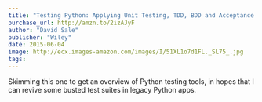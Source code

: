 ```yaml
---
title: "Testing Python: Applying Unit Testing, TDD, BDD and Acceptance Testing"
purchase_url: http://amzn.to/2izAJyF
author: "David Sale"
publisher: "Wiley"
date: 2015-06-04
image: http://ecx.images-amazon.com/images/I/51XL1o7d1FL._SL75_.jpg
tags:
---
```


Skimming this one to get an overview of Python testing tools, in hopes that I can revive some busted test suites in legacy Python apps.
